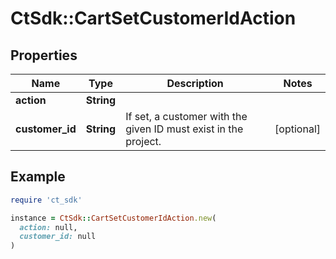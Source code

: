 # CtSdk::CartSetCustomerIdAction

## Properties

| Name | Type | Description | Notes |
| ---- | ---- | ----------- | ----- |
| **action** | **String** |  |  |
| **customer_id** | **String** | If set, a customer with the given ID must exist in the project. | [optional] |

## Example

```ruby
require 'ct_sdk'

instance = CtSdk::CartSetCustomerIdAction.new(
  action: null,
  customer_id: null
)
```

